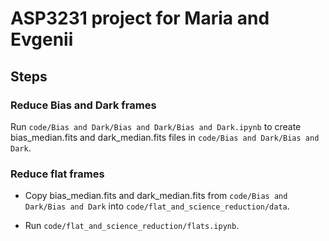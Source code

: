 # ASP3231 project for Maria and Evgenii

## Steps

### Reduce Bias and Dark frames

Run `code/Bias and Dark/Bias and Dark/Bias and Dark.ipynb` to create bias_median.fits and dark_median.fits files in `code/Bias and Dark/Bias and Dark`.

### Reduce flat frames

* Copy bias_median.fits and dark_median.fits from `code/Bias and Dark/Bias and Dark` into `code/flat_and_science_reduction/data`.

* Run `code/flat_and_science_reduction/flats.ipynb`.
